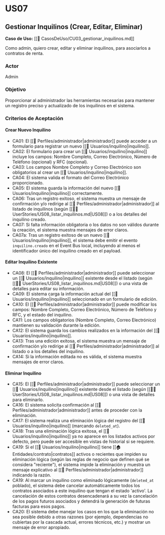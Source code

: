 # US07

## Gestionar Inquilinos (Crear, Editar, Eliminar)

**Caso de Uso:** [[📄 CasosDeUso/CU03_gestionar_inquilinos.md]]

Como admin, quiero crear, editar y eliminar inquilinos, para asociarlos a contratos de renta.

### Actor

Admin

### Objetivo

Proporcionar al administrador las herramientas necesarias para mantener un registro preciso y actualizado de los inquilinos en el sistema.

### Criterios de Aceptación

#### Crear Nuevo Inquilino

- CA01: El [[👤 Perfiles/administrador|administrador]] puede acceder a un formulario para registrar un nuevo [[👥 Usuarios/inquilino|inquilino]].
- CA02: El formulario para crear un [[👥 Usuarios/inquilino|inquilino]] incluye los campos: Nombre Completo, Correo Electrónico, Número de Teléfono (opcional) y RFC (opcional).
- CA03: Los campos Nombre Completo y Correo Electrónico son obligatorios al crear un [[👥 Usuarios/inquilino|inquilino]].
- CA04: El sistema valida el formato del Correo Electrónico proporcionado.
- CA05: El sistema guarda la información del nuevo [[👥 Usuarios/inquilino|inquilino]] correctamente.
- CA06: Tras un registro exitoso, el sistema muestra un mensaje de confirmación y/o redirige al [[👤 Perfiles/administrador|administrador]] al listado de inquilinos (según [[🧑‍💻 UserStories/US08_listar_inquilinos.md|US08]]) o a los detalles del inquilino creado.
- CA07: Si falta información obligatoria o los datos no son válidos durante la creación, el sistema muestra mensajes de error claros.
- CA07a: Tras un registro exitoso de un nuevo [[👥 Usuarios/inquilino|inquilino]], el sistema debe emitir el evento `inquilino.creado` en el Event Bus local, incluyendo al menos el identificador único del inquilino creado en el payload.

#### Editar Inquilino Existente

- CA08: El [[👤 Perfiles/administrador|administrador]] puede seleccionar un [[👥 Usuarios/inquilino|inquilino]] existente desde el listado (según [[🧑‍💻 UserStories/US08_listar_inquilinos.md|US08]]) o una vista de detalles para editar su información.
- CA09: El sistema carga la información actual del [[👥 Usuarios/inquilino|inquilino]] seleccionado en un formulario de edición.
- CA10: El [[👤 Perfiles/administrador|administrador]] puede modificar los campos: Nombre Completo, Correo Electrónico, Número de Teléfono y RFC, y el estado del inquilino.
- CA11: Los campos obligatorios (Nombre Completo, Correo Electrónico) mantienen su validación durante la edición.
- CA12: El sistema guarda los cambios realizados en la información del [[👥 Usuarios/inquilino|inquilino]].
- CA13: Tras una edición exitosa, el sistema muestra un mensaje de confirmación y/o redirige al [[👤 Perfiles/administrador|administrador]] al listado o a los detalles del inquilino.
- CA14: Si la información editada no es válida, el sistema muestra mensajes de error claros.

#### Eliminar Inquilino

- CA15: El [[👤 Perfiles/administrador|administrador]] puede seleccionar un [[👥 Usuarios/inquilino|inquilino]] existente desde el listado (según [[🧑‍💻 UserStories/US08_listar_inquilinos.md|US08]]) o una vista de detalles para eliminarlo.
- CA16: El sistema solicita confirmación al [[👤 Perfiles/administrador|administrador]] antes de proceder con la eliminación.
- CA17: El sistema realiza una eliminación lógica del registro del [[👥 Usuarios/inquilino|inquilino]] (marcando `deleted_at`).
- CA18: Tras una eliminación lógica exitosa, el [[👥 Usuarios/inquilino|inquilino]] ya no aparece en los listados activos por defecto, pero puede ser accesible en vistas de historial si se requiere.
- CA19: Si el [[👥 Usuarios/inquilino|inquilino]] tiene [[🏠 Entidades/contrato|contratos]] activos o recientes que impiden su eliminación lógica (según las reglas de negocio que definen qué se considera "reciente"), el sistema impide la eliminación y muestra un mensaje explicativo al [[👤 Perfiles/administrador|administrador]] indicando la razón.
- CA19: Al marcar un inquilino como eliminado lógicamente (`deleted_at` poblado), el sistema debe cancelar automáticamente todos los contratos asociados a este inquilino que tengan el estado 'activo'. La cancelación de estos contratos desencadenará a su vez la cancelación de los pagos futuros asociados y detendrá la generación de futuras facturas para esos pagos.
- CA20: El sistema debe manejar los casos en los que la eliminación no sea posible debido a otras razones (por ejemplo, dependencias no cubiertas por la cascada actual, errores técnicos, etc.) y mostrar un mensaje de error apropiado.